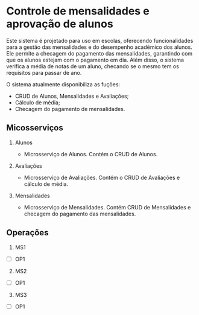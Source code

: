 # Controle de mensalidades e aprovação de alunos

Este sistema é projetado para uso em escolas, oferecendo funcionalidades para a gestão das mensalidades e do desempenho acadêmico dos alunos. Ele permite a checagem do pagamento das mensalidades, garantindo com que os alunos estejam com o pagamento em dia. Além disso, o sistema verifica a média de notas de um aluno, checando se o mesmo tem os requisitos para passar de ano.

O sistema atualmente disponibiliza as fuções:
- CRUD de Alunos, Mensalidades e Avaliações;
- Cálculo de média; 
- Checagem do pagamento de mensalidades.

## Micosserviços

1. Alunos
   - Microsserviço de Alunos. Contém o CRUD de Alunos.
     
2. Avaliações
   - Microsserviço de Avaliações. Contém o CRUD de Avaliações e cálculo de média.
  
3. Mensalidades
   - Microsserviço de Mensalidades. Contém CRUD de Mensalidades e checagem do pagamento das mensalidades.

## Operações

1. MS1
- [ ] OP1

2. MS2
- [ ] OP1
  
3. MS3
- [ ] OP1
